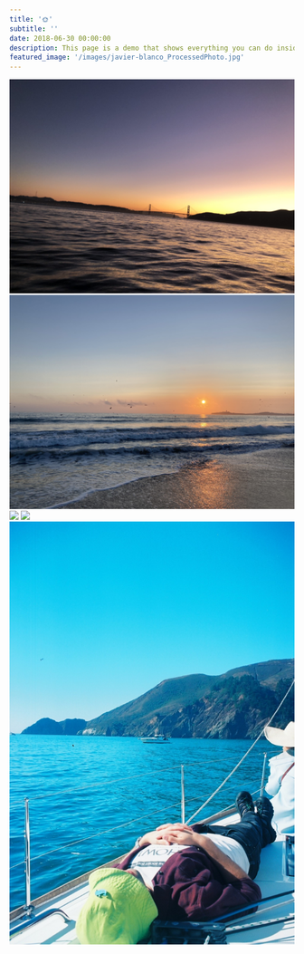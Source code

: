 ```yaml
---
title: '🌞'
subtitle: ''
date: 2018-06-30 00:00:00
description: This page is a demo that shows everything you can do inside portfolio and blog posts.
featured_image: '/images/javier-blanco_ProcessedPhoto.jpg'
---
```


<div class="gallery" data-columns="3">
	<img src="/images/cal1.jpg">
	<img src="/images/cal2.jpg">
	<img src="/images/cal3.JPG">
	<img src="/images/cal4.jpg">
	<img src="/images/cal5.JPG">
</div>